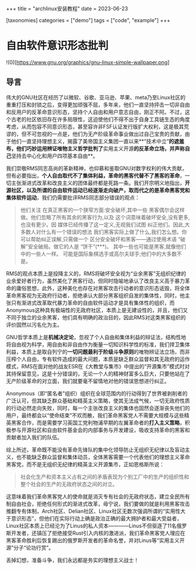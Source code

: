 +++
title = "archlinux安装教程"
date = 2023-06-23

[taxonomies]
categories = ["demo"]
tags = ["code", "example"]
+++

# 自由软件意识形态批判

!(0)[https://www.gnu.org/graphics/gnu-linux-simple-wallpaper.png]

## 导言

伟大的GNU社区在经历了以微软、谷歌、亚马逊、苹果、meta乃至Linux社区的重重打压和封锁之后，变得更加顽强不屈，多年来，他们一直坚持抨击一切非自由和反用户的反革命意识形态，坚持个人自由和用户意志自由，刚正不阿。不过，这个古老的社区依旧存在许多局限性，这迫使他们不得不出于自身工具链生态的角度考虑，从而包容不同意识形态，甚至容许非FSF认证发行版扩大权利，这是极其荒谬的，但不可忽视的一点是，他们为无产阶级革命事业做出过自己宝贵的贡献，由于他们一直坚持理想主义，揭露了美帝国主义集团一直以来**“技术中立”**的遮羞布，他们巧妙运用辨证唯物主义哲学批判了**实用主义开源**的反革命立场，并声称自己**坚持去中心化和用户四项基本自由**。

我们崇敬RMS同志高尚的革新精神，也仰慕和鉴取GNU对数字权利的伟大贡献，但有必要指出，**个人自由取代不了集体利益，革命的黑客代替不了黑客的革命**，一切主张渐进式改革和改良主义的团体最终都是死路一条。我们开宗明义地指出，**开源社区，以及所谓的自由软件运动已经逐渐走向破产，取而代之的是革命黑客党和集体软件运动**，我们仍需要批评RMS同志部分错误的观点：

>他们关注 在真正黑客的一个狭窄方面:安全破坏,其中一些 黑客偶尔会这样做。他们忽略了所有其余的黑客行为,以及 这个词意味着破坏安全,没有更多,也没有更少。因 媒体已经传播了这一定义,无视我们试图 纠正他们。因此,大多数人对什么有一个错误的想法 我们黑客实际上做了什么,我们怎么想。你可以帮助纠正误解,只需做一个 区分安全破坏和黑客——通过使用术语 “破解”安全破局。做它的人是 “饼干”(***)。 其中一些也可能是黑客,就像他们中的一些人一样。 可能是国际象棋选手或高尔夫球手;他们中的大多数不是。 

RMS的观点本质上是投降主义的，RMS将破坏安全视为“业余黑客”无组织纪律的业余爱好者行为，虽然美化了黑客行动，但同时隐喻地承认了改良主义高于暴力革命的庸俗思想，此外，这种美化也存在对黑客攻击行动者的意识形态诋毁，将全体革命黑客视为无政府行动者，拒绝承认大部分黑客组织自发的集体性，同时，他主张只有渐进式改革取代暴力革命的自由软件运动才是具有集体性的组织，而Anonymous这种具有极端性的无政府社区，本质上是无建设性的，并且，他们又不同于独立的业余黑客，他们具有明确的政治目的，因此RMS对这类黑客组织的评价固然以污名化为主。

GNU哲学本质上是**机械决定论**，忽视了个人自由和集体利益的辩证法，结构性地将自由视为科学，用自由和非自由作为衡量一切知识科学性的标准，我们捍卫集体利益，本质上是取自列宁的**一切问题最利于阶级斗争原则**的唯物辨证法立场，而非压榨个人自由，专有软件造成的最大问题，本质是缺乏群众监督和其无政府的运作模式，RMS在面对他的战友ESR在《大教堂与集市》中提出的“开源集市”模式时对其持保留意见，这是十分错误的，无论一个人的精神财富多么巨大，只要他站在了无产阶级革命的对立面，我们就要毫不留情地对他的错误思想进行纠正。

Anonymous（即“匿名者"组织）组织在全球范围内的行动得到了世界被剥削者的广泛认可，但其缺乏群众基础和精英主义策略，使其无法成气候，一切无政府性质的行动必然走向失败，同时，每一个主张改良主义的集体也固然会逐渐丧失他们的用户，最终都会以“使命结束”不欢而散，我们革命黑客党人不需要大规模与这些精英黑客合作，而是需要学习英国工党利物浦早期的左翼革命者的**打入主义策略**，积极参与开源社区和自由软件基金会的内部事务与开发建设，吸收支持革命的黑客和贡献者加入我们的队伍。

综上所述，革命既不能没有革命先锋队的集中化领导防止无组织无纪律以及盲动主义，也不能缺乏群众监督和集体动员，全体黑客需要一个代表他们的理想主义革命黑客党，而不是无组织无纪律的精英主义开源集市，正如恩格斯所说：

>社会化生产和资本主义占有之间的矛盾表现为个别工厂中的生产的组织性和整个社会的生产的无政府状态之间的对立。

这意味着我们革命黑客党人的使命就是消灭专有社会的无政府状态，建立全民所有制自由社会，拒绝任何形式的渐进式改革，毋宁说，我们要做的就是利用黑客攻击推翻专有体制，Arch社区、Delian社区、Linux社区无数次强调所谓的“实用性大于意识形态”，但他们在实际行动上确是政治正确的最大拥护者和最大受益者，Linux社区本质上已经沦为了Linus的私人资本————Linus不但驱逐了11名俄罗斯开发者，还镇压了拒绝接受Rust引入内核的激进派，我们革命黑客党人理应在黑客革命胜利后恢复踢出的俄罗斯开发者的革命名誉，并对Linus等“实用主义开源”分子“论功行赏”。

丢掉幻想，准备斗争，我们永远都是务实的理想主义战士！
